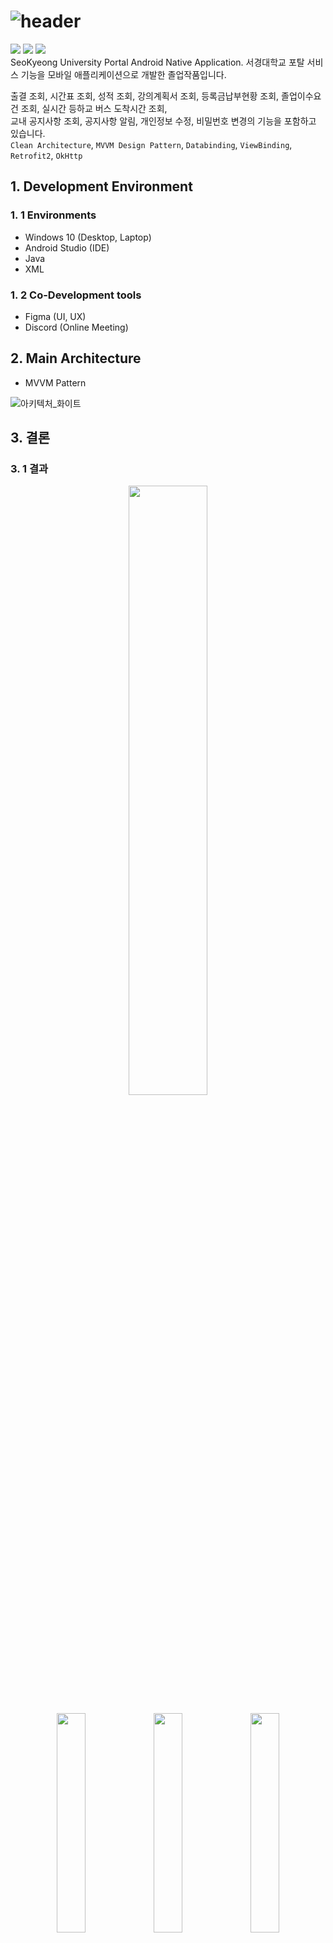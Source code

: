 # ![header](https://capsule-render.vercel.app/api?type=soft&color=gradient&customColorList=12&text=skup)
<img src="https://img.shields.io/badge/Figma-F24E1E?style=flat&logo=Figma&logoColor=white" /> <img src="https://img.shields.io/badge/Java-007396?style=flat&logo=Conda-Forge&logoColor=white" /> <img src="https://img.shields.io/badge/Android%20Studio-3DDC84?style=flat&logo=AndroidStudio&logoColor=white" />  
SeoKyeong University Portal Android Native Application.
서경대학교 포탈 서비스 기능을 모바일 애플리케이션으로 개발한 졸업작품입니다.   
   
출결 조회, 시간표 조회, 성적 조회, 강의계획서 조회, 등록금납부현황 조회, 졸업이수요건 조회, 실시간 등하교 버스 도착시간 조회,   
교내 공지사항 조회, 공지사항 알림, 개인정보 수정, 비밀번호 변경의 기능을 포함하고 있습니다.   
`Clean Architecture`, `MVVM Design Pattern`, `Databinding`, `ViewBinding`, `Retrofit2`, `OkHttp`   

## 1. Development Environment

### 1. 1 Environments
- Windows 10 (Desktop, Laptop)
- Android Studio (IDE)
- Java
- XML

### 1. 2 Co-Development tools
- Figma (UI, UX)
- Discord (Online Meeting)

## 2. Main Architecture
- MVVM Pattern

![아키텍처_화이트](https://user-images.githubusercontent.com/77912766/210412204-de2025a8-e5d8-4890-a251-48483a472f1b.png)

## 3. 결론

### 3. 1 결과
<p align="center">
  <img width="50%" src="https://user-images.githubusercontent.com/77912766/210413163-c5eb424f-316f-40e2-9383-2d666feccb22.png"/>
</p>

<p align="center">
  <img width="30%" src="https://user-images.githubusercontent.com/77912766/210413708-2a41b87a-0198-4c1b-9711-48415ce3a8ed.gif"/>
  <img width="30%" src="https://user-images.githubusercontent.com/77912766/210413713-cefb664c-9cfc-44b0-8b9a-8a54fed8eade.gif"/>
  <img width="30%" src="https://user-images.githubusercontent.com/77912766/210413717-74f239a9-c92e-4608-9678-a4c8ce5792f3.gif"/>
</p>

### 3. 2 개발후기
- Android OS, IOS, UIㆍUX을 각 담당하는 3명이 협업을 통해 좋은 결과물을 만들어낸 소중한 기회였다.   
- 개발을 진행하는 과정에서 Clean Architecture라는 개념을 배우고, 이를 기반으로 리팩토링하며 개발자로서 한 발 나아간 마음이었다.   
- 현재 SKUP은 GooglePlay 공개 테스트 심사를 진행중에 있으며, 피드백을 수용하여 정식 출시하는 것이 최종 목표이다.   
